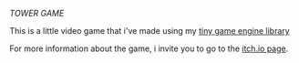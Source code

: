 *TOWER GAME*

This is a little video game that i've made using my [tiny game engine library](https://github.com/PhysicDev/TinyGameEngine)

For more information about the game, i invite you to go to the [itch.io page](https://physicgamer.itch.io/towergame).
